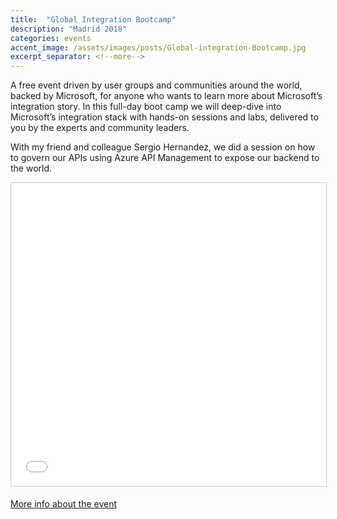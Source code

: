 ```yaml
---
title:  "Global Integration Bootcamp"
description: "Madrid 2018"
categories: events
accent_image: /assets/images/posts/Global-integration-Bootcamp.jpg
excerpt_separator: <!--more-->
---
```


A free event driven by user groups and communities around the world, backed by Microsoft, for anyone who wants to learn more about Microsoft’s integration story. In this full-day boot camp we will deep-dive into Microsoft’s integration stack with hands-on sessions and labs, delivered to you by the experts and community leaders.
<!--more-->

With my friend and colleague Sergio Hernandez, we did a session on how to govern our APIs using Azure API Management to expose our backend to the world. 

<iframe src="//www.slideshare.net/slideshow/embed_code/key/E2G4K1UDvSv1PE" width="595" height="485" frameborder="0" marginwidth="0" marginheight="0" scrolling="no" style="border:1px solid #CCC; border-width:1px; margin-bottom:5px; max-width: 100%;" allowfullscreen> </iframe> 

[More info about the event](http://www.globalintegrationbootcamp.es/)